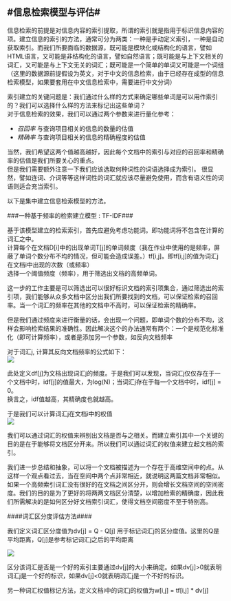 #信息检索模型与评估#
-----------------------
信息检索的前提是对信息内容的索引提取，所谓的索引就是指用于标识信息内容的项。建立信息的索引的方法，通常可分为两类：一种是手动定义索引，一种是自动获取索引。而我们所要面临的数据源，既可能是模块化或结构化的语言，譬如HTML语言，又可能是非结构化的语言，譬如自然语言；既可能是与上下文相关的词汇，又可能是与上下文无关的词汇；既可能是一个简单的单词又可能是一个词组（这里的数据源前提假设为英文，对于中文的信息检索，由于已经存在成型的信息检索模型，如果要套用在中文信息检索中，需要进行中文分词）

索引建立的关键问题是：我们通过什么样的方式来确定哪些单词是可以用作索引的？我们可以选择什么样的方法来标记出这些单词？  
对于信息检索的效果，我们可以通过两个参数来进行量化参考：

+ *召回率* 与查询项目相关的信息的数量的估值
+ *精确率* 与查询项目相关的信息的精确程度的估值

当然，我们希望这两个值越高越好，因此每个文档中的索引与对应的召回率和精确率的估值是我们所要关心的重点。  
但是我们需要额外注意一下我们应该选取何种词性的词语选择成为索引。 很显然，譬如连词、介词等等这样词性的词汇就应该尽量避免使用，而含有语义性的词语则适合充当索引。

以下是集中建立信息检索模型的方法。

###一种基于频率的检索建立模型 : TF-IDF###

基于该模型建立的检索索引，首先应避免考虑功能词。即功能词将不包含在计算的词汇之中。  
计算每个在文档D[i]中的出现单词T[j]的单词频度（我在作业中使用的是频率，屏蔽了单词个数分布不均的情况，但可能会造成误差。）tf[i,j]。即tf[i,j]的值为词汇j在文档i中出现的次数（或频率）  
选择一个阈值频度（频率），用于筛选出文档的高频单词。

这一步的工作主要是可以筛选出可以很好标识文档的索引项集合，通过筛选出的索引项，我们能够从众多文档中区分出我们所要找到的文档，可以保证检索的召回率。当一个词汇的频率在其他的文档中不高时，可以保证检索的精确率。

但是我们通过频度来进行衡量的话，会出现一个问题，即单词个数的分布不均，这样会影响检索结果的准确性。因此解决这个的办法通常有两个：一个是规范化标准化（即可计算频率），或者是添加另一个参数，如反向文档频率

对于词汇j, 计算其反向文档频率的公式如下：  
![][1]

[1]: http://chart.googleapis.com/chart?cht=tx&chl=\Large%20idf_j=\log%20\frac{N}{df_j}

此处定义df[j]为文档出现词汇j的频度。于是我们可以发现，当词汇j仅仅存在于一个文档中时，idf[j]的值最大，为log(N)；当词汇j存在于每一个文档中时，idf[j] = 0。  
换言之，idf值越高，其精确度也就越高。

于是我们可以计算词汇j在文档i中的权值  
![][3]

[3]: http://chart.googleapis.com/chart?cht=tx&chl=\Large%20w_{i%20j}%20=%20tf_{i%20j}%20*idf_j

我们可以通过词汇的权值来辨别出文档是否与之相关。而建立索引其中一个关键的目的是在于能够将文档区分开来。所以我们可以通过词汇的权值来建立起文档的索引。

我们进一步总结和抽象，可以将一个文档被描述为一个存在于高维空间中的点。从这样一个观点看过去，当在空间中两个点非常相近，就说明这两篇文档非常相似。如果一个高频索引词汇没有很好的在文档之间区分开，则会增长文档空间的空间密度。我们的目的是为了更好的将两两文档区分清楚，以增加检索的精确度，因此我们所需解决的是如何区分好文档索引词汇，使得文档空间密度不至于特别高。

####词汇区分度评估方法####

我们定义词汇区分度值为dv[j] = Q - Q[j] 用于标记词汇j的区分度值。这里的Q是平均距离，Q[j]是参考标记词汇j之后的平均距离

![][2]

[2]: http://chart.googleapis.com/chart?cht=tx&chl=\Large%20Q=\frac{\sum_{i=1}^N%20\sum_{k=1%20\\%20i%20\neq%20k}^N%20sim(D_i)sim(D_k)}{N(N-1)}

区分该词汇是否是一个好的索引主要通过dv[j]的大小来确定。如果dv[j]>0就表明词汇j是一个好的标识，如果dv[j]<0就表明词汇j是一个不好的标识。

另一种词汇权值标记方法，定义文档i中的词汇j的权值为w[i,j] = tf[i,j] * dv[j]  





























